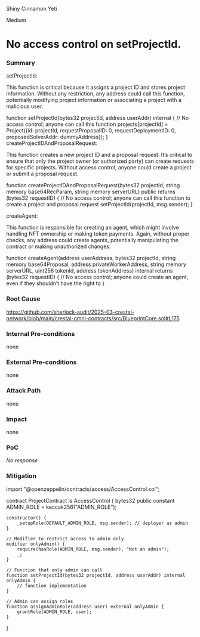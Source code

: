 Shiny Cinnamon Yeti

Medium

# No access control on setProjectId.

### Summary


setProjectId:

This function is critical because it assigns a project ID and stores project information. Without any restriction, any address could call this function, potentially modifying project information or associating a project with a malicious user.

function setProjectId(bytes32 projectId, address userAddr) internal {
    // No access control; anyone can call this function
    projects[projectId] = Project({id: projectId, requestProposalID: 0, requestDeploymentID: 0, proposedSolverAddr: dummyAddress});
}
createProjectIDAndProposalRequest:

This function creates a new project ID and a proposal request. It’s critical to ensure that only the project owner (or authorized party) can create requests for specific projects. Without access control, anyone could create a project or submit a proposal request.


function createProjectIDAndProposalRequest(bytes32 projectId, string memory base64RecParam, string memory serverURL) public returns (bytes32 requestID) {
    // No access control; anyone can call this function to create a project and proposal request
    setProjectId(projectId, msg.sender);
}

createAgent:

This function is responsible for creating an agent, which might involve handling NFT ownership or making token payments. Again, without proper checks, any address could create agents, potentially manipulating the contract or making unauthorized changes.

function createAgent(address userAddress, bytes32 projectId, string memory base64Proposal, address privateWorkerAddress, string memory serverURL, uint256 tokenId, address tokenAddress) internal returns (bytes32 requestID) {
    // No access control; anyone could create an agent, even if they shouldn’t have the right to
}

 

### Root Cause

https://github.com/sherlock-audit/2025-03-crestal-network/blob/main/crestal-omni-contracts/src/BlueprintCore.sol#L175

### Internal Pre-conditions

none

### External Pre-conditions

none

### Attack Path

none

### Impact

none

### PoC

_No response_

### Mitigation

import "@openzeppelin/contracts/access/AccessControl.sol";

contract ProjectContract is AccessControl {
    bytes32 public constant ADMIN_ROLE = keccak256("ADMIN_ROLE");

    constructor() {
        _setupRole(DEFAULT_ADMIN_ROLE, msg.sender); // deployer as admin
    }

    // Modifier to restrict access to admin only
    modifier onlyAdmin() {
        require(hasRole(ADMIN_ROLE, msg.sender), "Not an admin");
        _;
    }

    // Function that only admin can call
    function setProjectId(bytes32 projectId, address userAddr) internal onlyAdmin {
        // function implementation
    }

    // Admin can assign roles
    function assignAdminRole(address user) external onlyAdmin {
        grantRole(ADMIN_ROLE, user);
    }
}
